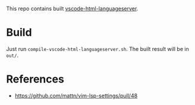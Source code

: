 This repo contains built [vscode-html-languageserver](https://github.com/vscode-langservers/vscode-html-languageserver).


# Build

Just run `compile-vscode-html-languageserver.sh`. The built result will be in `out/`.


# References

- https://github.com/mattn/vim-lsp-settings/pull/48
